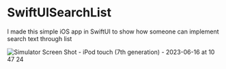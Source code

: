 # SwiftUISearchList
I made this simple iOS app in SwiftUI to show how someone can implement search text through list

![Simulator Screen Shot - iPod touch (7th generation) - 2023-06-16 at 10 47 24](https://github.com/angelosstaboulis/SwiftUISearchList/assets/79055304/82ae5c09-c418-4f04-a397-98d2de3d2a05)
